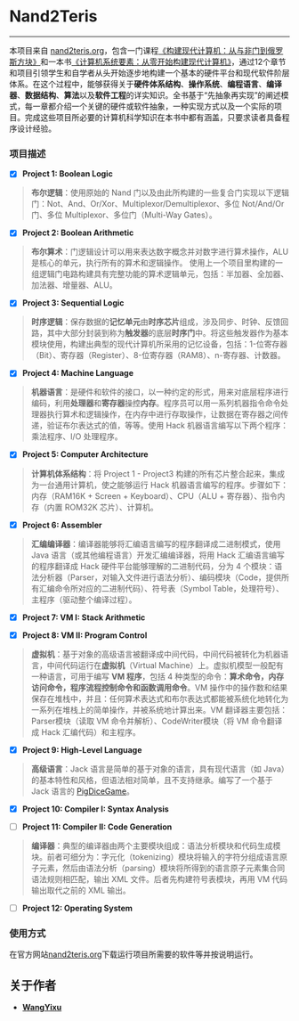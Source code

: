# Nand2Teris
-------------

本项目来自 [nand2teris.org](http://nand2teris.org)，包含一门课程[《构建现代计算机：从与非门到俄罗斯方块》](https://www.coursera.org/learn/build-a-computer)和一本书[《计算机系统要素：从零开始构建现代计算机》](https://book.douban.com/subject/1998341/)，通过12个章节和项目引领学生和自学者从头开始逐步地构建一个基本的硬件平台和现代软件阶层体系。在这个过程中，能够获得关于**硬件体系结构**、**操作系统**、**编程语言**、**编译器**、**数据结构**、**算法**以及**软件工程**的详实知识。全书基于“先抽象再实现”的阐述模式，每一章都介绍一个关键的硬件或软件抽象，一种实现方式以及一个实际的项目。完成这些项目所必要的计算机科学知识在本书中都有涵盖，只要求读者具备程序设计经验。

### 项目描述

- [x] **Project 1: Boolean Logic**

> **布尔逻辑**：使用原始的 Nand 门以及由此所构建的一些复合门实现以下逻辑门：Not、And、Or/Xor、Multiplexor/Demultiplexor、多位 Not/And/Or 门、多位 Multiplexor、多位门（Multi-Way Gates）。

- [x] **Project 2: Boolean Arithmetic**

> **布尔算术**：门逻辑设计可以用来表达数字概念并对数字进行算术操作，ALU 是核心的单元，执行所有的算术和逻辑操作。 使用上一个项目里构建的一组逻辑门电路构建具有完整功能的算术逻辑单元，包括：半加器、全加器、加法器、增量器、ALU。

- [x] **Project 3: Sequential Logic**

> **时序逻辑**：保存数据的**记忆单元**由**时序芯片**组成，涉及同步、时钟、反馈回路，其中大部分封装到称为**触发器**的底层**时序门**中。将这些触发器作为基本模块使用，构建出典型的现代计算机所采用的记忆设备，包括：1-位寄存器（Bit）、寄存器（Register）、8-位寄存器（RAM8）、n-寄存器、计数器。

- [x] **Project 4: Machine Language**

> **机器语言**：是硬件和软件的接口，以一种约定的形式，用来对底层程序进行编码，利用**处理器**和**寄存器**操控**内存**。程序员可以用一系列机器指令命令处理器执行算术和逻辑操作，在内存中进行存取操作，让数据在寄存器之间传递，验证布尔表达式的值，等等。使用 Hack 机器语言编写以下两个程序：乘法程序、I/O 处理程序。

- [x] **Project 5: Computer Architecture**

> **计算机体系结构**：将 Project 1 - Project3 构建的所有芯片整合起来，集成为一台通用计算机，使之能够运行 Hack 机器语言编写的程序。步骤如下：内存（RAM16K + Screen + Keyboard）、CPU（ALU + 寄存器）、指令内存（内置 ROM32K 芯片）、计算机。

- [x] **Project 6: Assembler**

> **汇编编译器**：编译器能够将汇编语言编写的程序翻译成二进制模式，使用 Java 语言（或其他编程语言）开发汇编编译器，将用 Hack 汇编语言编写的程序翻译成 Hack 硬件平台能够理解的二进制代码，分为 4 个模块：语法分析器（Parser，对输入文件进行语法分析）、编码模块（Code，提供所有汇编命令所对应的二进制代码）、符号表（Symbol Table，处理符号）、主程序（驱动整个编译过程）。

- [x] **Project 7: VM I: Stack Arithmetic**

- [x] **Project 8: VM II: Program Control**

> **虚拟机**：基于对象的高级语言被翻译成中间代码，中间代码被转化为机器语言，中间代码运行在**虚拟机**（Virtual Machine）上。虚拟机模型一般配有一种语言，可用于编写 **VM 程序**，包括 4 种类型的命令：**算术命令，内存访问命令，程序流程控制命令和函数调用命令**。VM 操作中的操作数和结果保存在堆栈中，并且：任何算术表达式和布尔表达式都能被系统化地转化为一系列在堆栈上的简单操作，并被系统地计算出来。VM 翻译器主要包括：Parser模块（读取 VM 命令并解析）、CodeWriter模块（将 VM 命令翻译成 Hack 汇编代码）和主程序。

- [x] **Project 9: High-Level Language**

> **高级语言**：Jack 语言是简单的基于对象的语言，具有现代语言（如 Java）的基本特性和风格，但语法相对简单，且不支持继承。编写了一个基于 Jack 语言的 [PigDiceGame](https://en.wikipedia.org/wiki/Pig_(dice_game))。

- [x] **Project 10: Compiler I: Syntax Analysis**

- [ ] **Project 11: Compiler II: Code Generation**

> **编译器**：典型的编译器由两个主要模块组成：语法分析模块和代码生成模块。前者可细分为：字元化（tokenizing）模块将输入的字符分组成语言原子元素，然后由语法分析（parsing）模块将所得到的语言原子元素集合同语法规则相匹配，输出 XML 文件。后者先构建符号表模块，再用 VM 代码输出取代之前的 XML 输出。

- [ ] **Project 12: Operating System**

### 使用方式

在官方网站[nand2teris.org](http://nand2teris.org)下载运行项目所需要的软件等并按说明运行。

## 关于作者

* **[WangYixu](wangyixu.github.io)**
